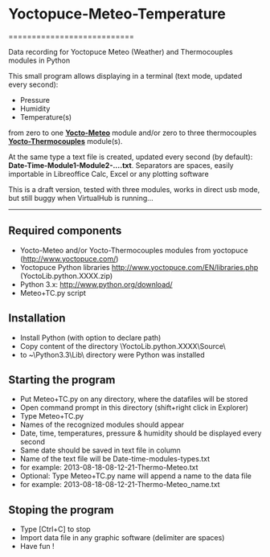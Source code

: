 # Yoctopuce-Meteo-Temperature
===========================

Data recording for Yoctopuce Meteo (Weather) and Thermocouples modules in Python 

This small program allows displaying in a terminal (text mode, updated every second):
* Pressure
* Humidity
* Temperature(s)

from zero to one **[Yocto-Meteo](http://www.yoctopuce.com/EN/products/capteurs-usb/yocto-meteo)** module
and/or zero to three thermocouples **[Yocto-Thermocouples](http://www.yoctopuce.com/EN/products/usb-sensors/yocto-thermocouple)** module(s).

At the same type a text file is created, updated every second (by default): **Date-Time-Module1-Module2-....txt**. 
Separators are spaces, easily importable in Libreoffice Calc, Excel or any plotting software

This is a draft version, tested with three modules, works in direct usb mode, but still buggy when VirtualHub is running...

***

## Required components

* Yocto-Meteo and/or Yocto-Thermocouples modules from yoctopuce (http://www.yoctopuce.com/)
* Yoctopuce Python libraries http://www.yoctopuce.com/EN/libraries.php (YoctoLib.python.XXXX.zip)
* Python 3.x: http://www.python.org/download/
* Meteo+TC.py script

## Installation

* Install Python (with option to declare path)
* Copy content of the directory \YoctoLib.python.XXXX\Source\
* to ~\Python3.3\Lib\ directory were Python was installed

## Starting the program 

* Put Meteo+TC.py on any directory, where the datafiles will be stored
* Open command prompt in this directory (shift+right click in Explorer)
* Type Meteo+TC.py
* Names of the recognized modules should appear
* Date, time, temperatures, pressure & humidity should be displayed every second
* Same date should be saved in text file in column 
* Name of the text file will be Date-time-modules-types.txt
* for example: 2013-08-18-08-12-21-Thermo-Meteo.txt
* Optional: Type Meteo+TC.py name will append a name to the data file
* for example: 2013-08-18-08-12-21-Thermo-Meteo_name.txt

## Stoping the program

* Type [Ctrl+C] to stop
* Import data file in any graphic software (delimiter are spaces)
* Have fun !

